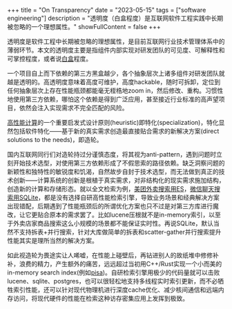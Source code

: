 +++
title = "On Transparency"
date = "2023-05-15"
tags = ["software engineering"]
description = "透明度（白盒程度）是互联网软件工程实践中长期被忽略的一个理想属性。"
showFullContent = false
+++

透明度是软件工程中长期被忽略的理想属性，是目前互联网行业技术管理体系中的薄弱环节。本文的透明度主要是指组件内部实现对研发团队的可见度、可解释性和可掌控程度，或者说[白盒](https://en.wikipedia.org/wiki/White_box_(software_engineering))程度。

一个项目自上而下依赖的第三方黑盒越少，各个抽象层次上诸多组件对研发团队就越是透明的。高透明度意味着高度可维护，高度hackable，随时可拆卸，定位到任何抽象层次上存在性能瓶颈都能毫无桎梏地zoom in，然后修改、重构。习惯性地使用第三方依赖，哪怕这个依赖是得到广泛应用，甚至接近行业标准的高声望项目，依然会注入实现需求不完全匹配的风险。

[高性能计算](https://cmbbq.github.io/posts/hpc-heterogeneous-computing)的一个重要启发式设计原则(heuristic)即特化(specialization)，特化显然包括软件特化——基于新的真实需求创造最直接贴合需求的新解决方案(direct solutions to the needs)，即造轮。

国内互联网同行们对造轮持过分谨慎态度，将其视为anti-pattern，遇到问题时立刻开始技术选型，对使用第三方依赖形成了不假思索的路径依赖。缺乏洞察问题的新颖性和独特性的敏锐度和饥渴，自然故步自封于技术选型，而无法做到真正的技术创新——计算系统的创新是根植于真实需求，对非结构化的现实需求施加结构，创造新的计算和存储形态。就以全文检索为例，[美团外卖搜索用ES](https://tech.meituan.com/2022/11/17/elasicsearch-optimization-practice-based-on-run-length-encoding.html)，[微信聊天搜索用SQLite](https://zhuanlan.zhihu.com/p/608082104)，都是没有选择自研高性能检索引擎，导致业务场景和经典解决方案出现错配，后期遇到了性能瓶颈后的所谓优化方案也只不过是对第三方库进行魔改，让它更贴合原本的需求罢了。比如lucene压根就不是in-memory索引，以至于外卖店家商品搜索这么小规模的场景都不能保证实时性。再说SQLite，默认当然不支持拆表+并行搜索，针对大库做简单的拆表和scatter-gather并行搜索提升性能其实是理所当然的解决方案。

如此视造轮为畏途实让人唏嘘，在性能上碰壁后，再钻进别人的故纸堆中修修补补，浪费的精力，产生额外的痛苦，远远超过当初用C++/Rust实现一个小而美的in-memory search index(例如[pisa](https://github.com/pisa-engine/pisa))。自研检索引擎用极少的代码量就可以击败lucene、sqlite、postgres，也可以很轻松地支持多线程实时索引更新，而不必牺牲索引性能，还可以针对现代物理机进行深度cache优化、减少核间通信和远端内存访问，将现代硬件的性能在检索这种访存密集应用上发挥到极致。








